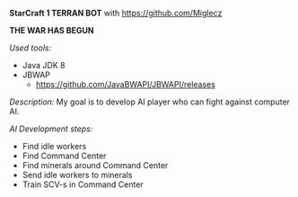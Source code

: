 **StarCraft 1 TERRAN BOT** with https://github.com/Miglecz

**THE WAR HAS BEGUN**

_Used tools:_
  - Java JDK 8
  - JBWAP
    - https://github.com/JavaBWAPI/JBWAPI/releases


_Description:_
  My goal is to develop AI player who can fight against computer AI. 

_AI Development steps:_
  - Find idle workers
  - Find Command Center
  - Find minerals around Command Center
  - Send idle workers to minerals
  - Train SCV-s in Command Center
